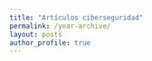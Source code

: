```yaml
---
title: "Artículos ciberseguridad"
permalink: /year-archive/
layout: posts
author_profile: true
---
```

